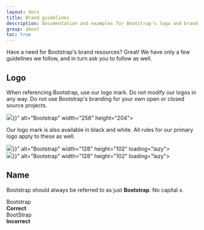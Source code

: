 ```yaml
---
layout: docs
title: Brand guidelines
description: Documentation and examples for Bootstrap's logo and brand usage guidelines.
group: about
toc: true
---
```


Have a need for Bootstrap's brand resources? Great! We have only a few guidelines we follow, and in turn ask you to follow as well.

## Logo

When referencing Bootstrap, use our logo mark. Do not modify our logos in any way. Do not use Bootstrap's branding for your own open or closed source projects.

<div class="bd-brand-item px-2 py-5 mb-3 border rounded-3">
  <img class="d-block img-fluid mx-auto" src="{{<docsextraref "/assets/brand/bootstrap-logo.svg" >}}" alt="Bootstrap" width="256" height="204">
</div>

Our logo mark is also available in black and white. All rules for our primary logo apply to these as well.

<div class="bd-brand-logos d-sm-flex text-center bg-light rounded-3 overflow-hidden w-100 mb-3">
  <div class="bd-brand-item w-100 px-2 py-5">
    <img src="{{<docsextraref "/assets/brand/bootstrap-logo-black.svg" >}}" alt="Bootstrap" width="128" height="102" loading="lazy">
  </div>
  <div class="bd-brand-item w-100 px-2 py-5 inverse">
    <img src="{{<docsextraref "/assets/brand/bootstrap-logo-white.svg" >}}" alt="Bootstrap" width="128" height="102" loading="lazy">
  </div>
</div>

## Name

Bootstrap should always be referred to as just **Bootstrap**. No capital _s_.

<div class="bd-brand-logos d-sm-flex text-center border rounded-3 overflow-hidden w-100 mb-3">
  <div class="bd-brand-item w-100 px-2 py-5">
    <div class="h3">Bootstrap</div>
    <strong class="text-success">Correct</strong>
  </div>
  <div class="bd-brand-item w-100 px-2 py-5">
    <div class="h3 text-body-secondary">BootStrap</div>
    <strong class="text-danger">Incorrect</strong>
  </div>
</div>
